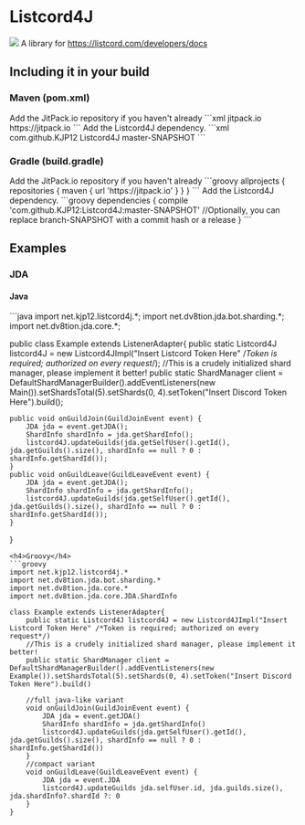 # Listcord4J
[![](https://jitpack.io/v/KJP12/Listcord4J.svg)](https://jitpack.io/#KJP12/Listcord4J) 
A library for https://listcord.com/developers/docs

<h2>Including it in your build</h2>
<h3>Maven (pom.xml)</h3>
Add the JitPack.io repository if you haven't already
```xml
<repositories>
    <repository>
        <id>jitpack.io</id>
        <url>https://jitpack.io</url>
    </repository>
</repositories>
```
Add the Listcord4J dependency.
```xml
<dependencies>
    <dependency>
        <groupId>com.github.KJP12</groupId>
        <artifactId>Listcord4J</artifactId>
        <version>master-SNAPSHOT</version>
        <!--Optionally, you can replace branch-SNAPSHOT with a commit hash or a release-->
    </dependency>
</dependencies>
```

<h3>Gradle (build.gradle)</h3>
Add the JitPack.io repository if you haven't already
```groovy
allprojects {
	repositories {
		maven { url 'https://jitpack.io' }
	}
}
```
Add the Listcord4J dependency.
```groovy
dependencies {
    compile 'com.github.KJP12:Listcord4J:master-SNAPSHOT'
    //Optionally, you can replace branch-SNAPSHOT with a commit hash or a release
}
```

<h2>Examples</h2>
<h3>JDA</h3>
<h4>Java</h4>
```java
import net.kjp12.listcord4j.*;
import net.dv8tion.jda.bot.sharding.*;
import net.dv8tion.jda.core.*;

public class Example extends ListenerAdapter{
    public static Listcord4J listcord4J = new Listcord4JImpl("Insert Listcord Token Here" /*Token is required; authorized on every request*/);
    //This is a crudely initialized shard manager, please implement it better!
    public static ShardManager client = DefaultShardManagerBuilder().addEventListeners(new Main()).setShardsTotal(5).setShards(0, 4).setToken("Insert Discord Token Here").build();
    
    public void onGuildJoin(GuildJoinEvent event) {
        JDA jda = event.getJDA();
        ShardInfo shardInfo = jda.getShardInfo();
        listcord4J.updateGuilds(jda.getSelfUser().getId(), jda.getGuilds().size(), shardInfo == null ? 0 : shardInfo.getShardId());
    }
    public void onGuildLeave(GuildLeaveEvent event) {
        JDA jda = event.getJDA();
        ShardInfo shardInfo = jda.getShardInfo();
        listcord4J.updateGuilds(jda.getSelfUser().getId(), jda.getGuilds().size(), shardInfo == null ? 0 : shardInfo.getShardId());
    }
}
```
<h4>Groovy</h4>
```groovy
import net.kjp12.listcord4j.*
import net.dv8tion.jda.bot.sharding.*
import net.dv8tion.jda.core.*
import net.dv8tion.jda.core.JDA.ShardInfo

class Example extends ListenerAdapter{
    public static Listcord4J listcord4J = new Listcord4JImpl("Insert Listcord Token Here" /*Token is required; authorized on every request*/)
    //This is a crudely initialized shard manager, please implement it better!
    public static ShardManager client = DefaultShardManagerBuilder().addEventListeners(new Example()).setShardsTotal(5).setShards(0, 4).setToken("Insert Discord Token Here").build()
    
    //full java-like variant
    void onGuildJoin(GuildJoinEvent event) {
        JDA jda = event.getJDA()
        ShardInfo shardInfo = jda.getShardInfo()
        listcord4J.updateGuilds(jda.getSelfUser().getId(), jda.getGuilds().size(), shardInfo == null ? 0 : shardInfo.getShardId())
    }
    //compact variant
    void onGuildLeave(GuildLeaveEvent event) {
        JDA jda = event.JDA
        listcord4J.updateGuilds jda.selfUser.id, jda.guilds.size(), jda.shardInfo?.shardId ?: 0
    }
}
```
